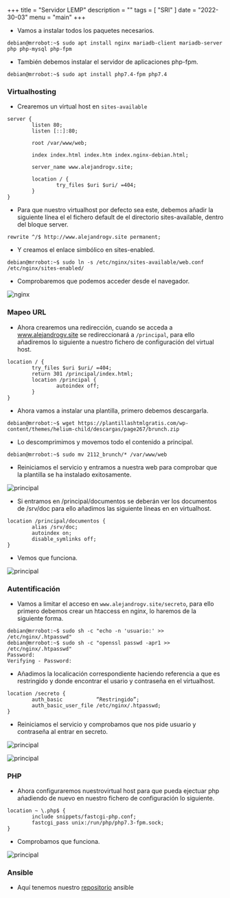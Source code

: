 +++
title = "Servidor LEMP"
description = ""
tags = [
    "SRI"
]
date = "2022-30-03"
menu = "main"
+++

* Vamos a instalar todos los paquetes necesarios.

~~~
debian@mrrobot:~$ sudo apt install nginx mariadb-client mariadb-server php php-mysql php-fpm
~~~

* También debemos instalar el servidor de aplicaciones php-fpm.

~~~
debian@mrrobot:~$ sudo apt install php7.4-fpm php7.4
~~~

### Virtualhosting

* Crearemos un virtual host en `sites-available`

~~~
server {
        listen 80;
        listen [::]:80;

        root /var/www/web;

        index index.html index.htm index.nginx-debian.html;

        server_name www.alejandrogv.site;

        location / {
                try_files $uri $uri/ =404;
        }
}
~~~

* Para que nuestro virtualhost por defecto sea este, debemos añadir la siguiente línea el el fichero default de el directorio sites-available, dentro del bloque server.

~~~
rewrite ^/$ http://www.alejandrogv.site permanent;
~~~

* Y creamos el enlace simbólico en sites-enabled.

~~~
debian@mrrobot:~$ sudo ln -s /etc/nginx/sites-available/web.conf /etc/nginx/sites-enabled/
~~~

* Comprobaremos que podemos acceder desde el navegador.

![nginx](/lemp/1.png)

### Mapeo URL

* Ahora crearemos una redirección, cuando se acceda a www.alejandrogv.site se redireccionará a `/principal`, para ello añadiremos lo siguiente a nuestro fichero de configuración del virtual host.

~~~
location / {
        try_files $uri $uri/ =404;
        return 301 /principal/index.html;
        location /principal {
                autoindex off;
        }
}
~~~

* Ahora vamos a instalar una plantilla, primero debemos descargarla.

~~~
debian@mrrobot:~$ wget https://plantillashtmlgratis.com/wp-content/themes/helium-child/descargas/page267/brunch.zip
~~~

* Lo descomprimimos y movemos todo el contenido a principal.

~~~
debian@mrrobot:~$ sudo mv 2112_brunch/* /var/www/web
~~~

* Reiniciamos el servicio y entramos a nuestra web para comprobar que la plantilla se ha instalado exitosamente.

![principal](/lemp/3.png)

* Si entramos en /principal/documentos se deberán ver los documentos de /srv/doc para ello añadimos las siguiente líneas en en virtualhost.

~~~
location /principal/documentos {
        alias /srv/doc;
        autoindex on;
        disable_symlinks off;
}
~~~

* Vemos que funciona.

![principal](/lemp/4.png)

### Autentificación

* Vamos a limitar el acceso en `www.alejandrogv.site/secreto`, para ello primero debemos crear un htaccess en nginx, lo haremos de la siguiente forma.

~~~
debian@mrrobot:~$ sudo sh -c "echo -n 'usuario:' >> /etc/nginx/.htpasswd"
debian@mrrobot:~$ sudo sh -c "openssl passwd -apr1 >> /etc/nginx/.htpasswd"
Password: 
Verifying - Password:
~~~

* Añadimos la localicación correspondiente haciendo referencia a que es restringido y donde encontrar el usario y contraseña en el virtualhost.

~~~
location /secreto {
        auth_basic           “Restringido”;
        auth_basic_user_file /etc/nginx/.htpasswd;
}
~~~

* Reiniciamos el servicio y comprobamos que nos pide usuario y contraseña al entrar en secreto.

![principal](/lemp/5.png)

![principal](/lemp/6.png)

### PHP

* Ahora configuraremos nuestrovirtual host para que pueda ejectuar php añadiendo de nuevo en nuestro fichero de configuración lo siguiente.

~~~
location ~ \.php$ {
        include snippets/fastcgi-php.conf;
        fastcgi_pass unix:/run/php/php7.3-fpm.sock;
}
~~~

* Comprobamos que funciona.

![principal](/lemp/7.png)

### Ansible

* Aquí tenemos nuestro [repositorio](https://github.com/alepeteporico/ansible_LEMP.git) ansible 